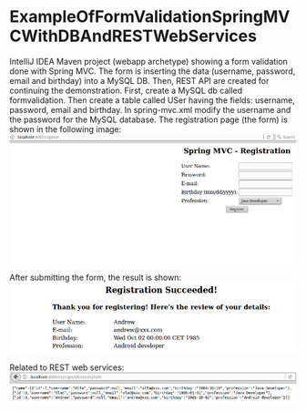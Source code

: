 # ExampleOfFormValidationSpringMVCWithDBAndRESTWebServices
IntelliJ IDEA Maven project (webapp archetype) showing a form validation done with Spring MVC. The form is inserting the data (username, password, email and birthday) into a MySQL DB. Then, REST API are created for continuing the demonstration.
First, create a MySQL db called formvalidation. Then create a table called USer having the fields: username, password, email and birthday.
In spring-mvc.xml modify the username and the password for the MySQL database.
The registration page (the form) is shown in the following image:
![alternate text](https://github.com/OctavianIonel/ExampleOfFormValidationSpringMVCWithDBAndRESTWebServices/blob/master/register.png)

After submitting the form, the result is shown:
![alternate text](https://github.com/OctavianIonel/ExampleOfFormValidationSpringMVCWithDBAndRESTWebServices/blob/master/registrationSuccessful.png)

Related to REST web services:
![alternate text](https://github.com/OctavianIonel/ExampleOfFormValidationSpringMVCWithDBAndRESTWebServices/blob/master/getAllUsersInJSON.png)

